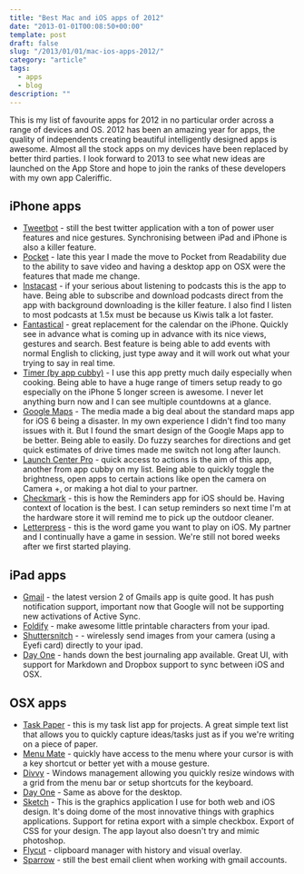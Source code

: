 ```yaml
---
title: "Best Mac and iOS apps of 2012"
date: "2013-01-01T00:08:50+00:00"
template: post
draft: false
slug: "/2013/01/01/mac-ios-apps-2012/"
category: "article"
tags:
  - apps
  - blog
description: ""
---
```


This is my list of favourite apps for 2012 in no particular order across a range of devices and OS. 2012 has been an amazing year for apps, the quality of independents creating beautiful intelligently designed apps is awesome. Almost all the stock apps on my devices have been replaced by better third parties. I look forward to 2013 to see what new ideas are launched on the App Store and hope to join the ranks of these developers with my own app Caleriffic.

## iPhone apps

- [Tweetbot](https://itunes.apple.com/us/app/tweetbot-for-twitter-iphone/id428851691?mt=8) - still the best twitter application with a ton of power user features and nice gestures. Synchronising between iPad and iPhone is also a killer feature.
- [Pocket](https://itunes.apple.com/us/app/pocket-formerly-read-it-later/id309601447?mt=8) - late this year I made the move to Pocket from Readability due to the ability to save video and having a desktop app on OSX were the features that made me change.
- [Instacast](https://itunes.apple.com/us/app/instacast-3/id577056377?mt=8) - if your serious about listening to podcasts this is the app to have. Being able to subscribe and download podcasts direct from the app with background downloading is the killer feature. I also find I listen to most podcasts at 1.5x must be because us Kiwis talk a lot faster.
- [Fantastical](https://itunes.apple.com/us/app/fantastical/id575647534?mt=8) - great replacement for the calendar on the iPhone. Quickly see in advance what is coming up in advance with its nice views, gestures and search. Best feature is being able to add events with normal English to clicking, just type away and it will work out what your trying to say in real time.
- [Timer (by app cubby)](https://itunes.apple.com/us/app/timer/id507518845?mt=8) - I use this app pretty much daily especially when cooking. Being able to have a huge range of timers setup ready to go especially on the iPhone 5 longer screen is awesome. I never let anything burn now and I can see multiple countdowns at a glance.
- [Google Maps](https://itunes.apple.com/us/app/google-maps/id585027354?mt=8) - The media made a big deal about the standard maps app for iOS 6 being a disaster. In my own experience I didn't find too many issues with it. But I found the smart design of the Google Maps app to be better. Being able to easily. Do fuzzy searches for directions and get quick estimates of drive times made me switch not long after launch.
- [Launch Center Pro](https://itunes.apple.com/us/app/launch-center-pro/id532016360?mt=8) - quick access to actions is the aim of this app, another from app cubby on my list. Being able to quickly toggle the brightness, open apps to certain actions like open the camera on Camera +, or making a hot dial to your partner.
- [Checkmark](https://itunes.apple.com/us/app/checkmark/id524873453?mt=8) - this is how the Reminders app for iOS should be. Having context of location is the best. I can setup reminders so next time I'm at the hardware store it will remind me to pick up the outdoor cleaner.
- [Letterpress](https://itunes.apple.com/nz/app/letterpress-word-game/id526619424?mt=8) - this is the word game you want to play on iOS. My partner and I continually have a game in session. We're still not bored weeks after we first started playing.

## iPad apps

- [Gmail]() - the latest version 2 of Gmails app is quite good. It has push notification support, important now that Google will not be supporting new activations of Active Sync.
- [Foldify](https://itunes.apple.com/nz/app/foldify/id527118971?mt=8&ign-mpt=uo%3D2) - make awesome little printable characters from your ipad.
- [Shuttersnitch](https://itunes.apple.com/nz/app/shuttersnitch/id364176211?mt=8) - - wirelessly send images from your camera (using a Eyefi card) directly to your ipad.
- [Day One](https://itunes.apple.com/us/app/day-one-journal/id421706526?mt=8) - hands down the best journaling app available. Great UI, with support for Markdown and Dropbox support to sync between iOS and OSX.

## OSX apps

- [Task Paper](https://itunes.apple.com/us/app/taskpaper/id424281111?mt=12) - this is my task list app for projects. A great simple text list that allows you to quickly capture ideas/tasks just as if you we're writing on a piece of paper.
- [Menu Mate](https://itunes.apple.com/us/app/menumate/id518594271?mt=12) - quickly have access to the menu where your cursor is with a key shortcut or better yet with a mouse gesture.
- [Divvy](https://itunes.apple.com/nz/app/divvy-window-manager/id413857545?mt=12) - Windows management allowing you quickly resize windows with a grid from the menu bar or setup shortcuts for the keyboard.
- [Day One](https://itunes.apple.com/us/app/day-one/id422304217?mt=12) - Same as above for the desktop.
- [Sketch](https://itunes.apple.com/us/app/sketch/id402476602?mt=12) - This is the graphics application I use for both web and iOS design. It's doing dome of the most innovative things with graphics applications. Support for retina export with a simple checkbox. Export of CSS for your design. The app layout also doesn't try and mimic photoshop.
- [Flycut](https://itunes.apple.com/nz/app/flycut-clipboard-manager/id442160987?mt=12) - clipboard manager with history and visual overlay.
- [Sparrow](https://itunes.apple.com/us/app/sparrow/id417250177?mt=12) - still the best email client when working with gmail accounts.
